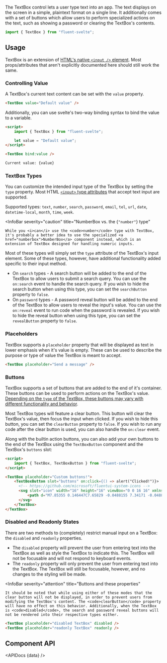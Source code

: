 <script lang="ts">
    import { TextBox, InfoBar } from "$lib";
    import { Showcase, APIDocs } from "$site/lib";

    import data from "$lib/TextBox/TextBox.svelte?sveld&raw";
</script>

The TextBox control lets a user type text into an app. The text displays on the screen in a simple, plaintext format on a single line. It additionally comes with a set of buttons which allow users to perform specialized actions on the text, such as showing a password or clearing the TextBox's contents.

```ts
import { TextBox } from "fluent-svelte";
```

<Showcase columns={2} repl="65b817e67ff3450da0c5755b5fdac9f7">
    <TextBox placeholder="TextBox" />
    <TextBox placeholder="TextBox" disabled />
    <TextBox type="search" placeholder="TextBox" />
    <TextBox type="search" placeholder="TextBox" disabled />
    <TextBox type="password" placeholder="TextBox" />
    <TextBox type="password" placeholder="TextBox" disabled />
</Showcase>

## Usage

TextBox is an extension of [HTML's native `<input />` element](https://developer.mozilla.org/en-US/docs/Web/HTML/Element/input). Most props/attributes that aren't explicitly documented here should still work the same.

### Controlling Value

A TextBox's current text content can be set with the `value` property.

```html
<TextBox value="Default value" />
```

Additionally, you can use svelte's two-way binding syntax to bind the value to a variable.

```html
<script>
	import { TextBox } from "fluent-svelte";

	let value = "Default value";
</script>

<TextBox bind:value />

Current value: {value}
```

### TextBox Types

You can customize the intended input type of the TextBox by setting the `type` property. Most HTML [`<input>` type attributes](https://developer.mozilla.org/en-US/docs/Web/HTML/Element/input#input_types) that accept text input are supported.

Supported types: `text`, `number`, `search`, `password`, `email`, `tel`, `url`, `date`, `datetime-local`, `month`, `time`, `week`.

<InfoBar
severity="caution"
title="NumberBox vs. the {`"number"`} type"

>

    While you <i>can</i> use the <code>number</code> type with TextBox, it's probably a better idea to use the specialized <a href="numberbox">NumberBox</a> component instead, which is an extension of TextBox designed for handling numeric inputs.

</InfoBar>

Most of these types will simply set the `type` attribute of the TextBox's input element. Some of these types, however, have additional functionality added specific to their input method.

-   On `search` types - A search button will be added to the end of the TextBox to allow users to submit a search query. You can use the `on:search` event to handle the search query. If you wish to hide the search button when using this type, you can set the `searchButton` property to `false`.
-   On `password` types - A password reveal button will be added to the end of the TextBox to allow users to reveal the input's value. You can use the `on:reveal` event to run code when the password is revealed. If you wish to hide the reveal button when using this type, you can set the `revealButton` property to `false`.

### Placeholders

TextBox supports a `placeholder` property that will be displayed as text in lower emphasis when it's value is empty. These can be used to describe the purpose or type of value the TextBox is meant to accept.

```html
<TextBox placeholder="Send a message" />
```

### Buttons

TextBox supports a set of buttons that are added to the end of it's container. These buttons can be used to perform actions on the TextBox's value. [Depending on the `type` of the TextBox, these buttons may vary with different functionality and behavior](#textbox-types).

Most TextBox types will feature a clear button. This button will clear the TextBox's value, then focus the input when clicked. If you wish to hide this button, you can set the `clearButton` property to `false`. If you wish to run any code after the clear button is used, you can also handle the `on:clear` event.

Along with the builtin action buttons, you can also add your own buttons to the end of the TextBox using the `TextBoxButton` component and the TextBox's `buttons` slot:

```html
<script>
    import { TextBox, TextBoxButton } from "fluent-svelte";
</script>

<TextBox placeholder="Custom buttons!">
    <TextBoxButton slot="buttons" on:click={() => alert("Clicked!")}>
      <!-- https://github.com/microsoft/fluentui-system-icons -->
      <svg slot="icon" width="16" height="16" viewBox="0 0 16 16" xmlns="http://www.w3.org/2000/svg">
          <path d="M7.85355 0.146447C7.65829 -0.0488155 7.34171 -0.0488155 7.14645 0.146447C6.95118 0.341709 6.95118 0.658291 7.14645 0.853553L8.29603 2.00314C4.80056 2.11088 2 4.97839 2 8.5C2 12.0899 4.91015 15 8.5 15C12.0899 15 15 12.0899 15 8.5C15 8.48656 15 8.47313 14.9999 8.45971C14.9983 8.2001 14.7805 8 14.5209 8H14.4782C14.2093 8 14 8.23107 14 8.5C14 11.5376 11.5376 14 8.5 14C5.46243 14 3 11.5376 3 8.5C3 5.53311 5.34917 3.11491 8.28892 3.00398L7.14645 4.14645C6.95118 4.34171 6.95118 4.65829 7.14645 4.85355C7.34171 5.04882 7.65829 5.04882 7.85355 4.85355L9.85355 2.85355C10.0488 2.65829 10.0488 2.34171 9.85355 2.14645L7.85355 0.146447ZM11.8536 6.14645C12.0488 6.34171 12.0488 6.65829 11.8536 6.85355L8.85355 9.85355C8.65829 10.0488 8.34171 10.0488 8.14645 9.85355L6.64645 8.35355C6.45118 8.15829 6.45118 7.84171 6.64645 7.64645C6.84171 7.45118 7.15829 7.45118 7.35355 7.64645L8.5 8.79289L11.1464 6.14645C11.3417 5.95118 11.6583 5.95118 11.8536 6.14645Z" fill="currentColor" />
      </svg>
    </TextBox>
</TextBox>
```

### Disabled and Readonly States

There are two methods to (completely) restrict manual input on a TextBox: the `disabled` and `readonly` properties.

-   The `disabled` property will prevent the user from entering text into the TextBox as well as style the TextBox to indicate this. The TextBox will not be focusable and will not respond to keyboard events.
-   The `readonly` property will only prevent the user from entering text into the TextBox. The TextBox will still be focusable, however, and no changes to the styling will be made.

<InfoBar
severity="attention"
title="Buttons and these properties"

>

    It should be noted that while using either of these modes that the clear button will not be displayed, in order to prevent users from modifying the TextBox's content. The <code>clearButton</code> property will have no effect on this behavior. Additionally, when the TextBox is <code>disabled</code>, the search and password reveal buttons will not be rendered into their respective types either.

</InfoBar>

```html
<TextBox placeholder="disabled TextBox" disabled />
<TextBox placeholder="readonly TextBox" readonly />
```

## Component API

<APIDocs {data} />
